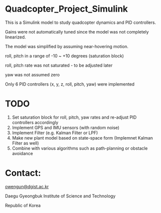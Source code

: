 # Quadcopter_Project_Simulink
This is a Simulink model to study quadcopter dynamics and PID controllers.

Gains were not automatically tuned since the model was not completely linearized.

The model was simplified by assuming near-hovering motion.
  
  roll, pitch in a range of -10 ~ +10 degrees (saturation block)
  
  roll, pitch rate was not saturated - to be adjusted later
  
  yaw was not assumed zero


Only 6 PID controllers (x, y, z, roll, pitch, yaw) were implemented

# TODO
1. Set saturation block for roll, pitch, yaw rates and re-adjust PID controllers accordingly
2. Implement GPS and IMU sensors (with random noise)
3. Implement Filter (e.g. Kalman Filter or LPF)
4. Make new plant model based on state-space form (Implemnet Kalman Filter as well)
5. Combine with various algorithms such as path-planning or obstacle avoidance 


# Contact:
owengun@dgist.ac.kr 


Daegu Gyeongbuk Institute of Science and Technology

Republic of Korea

